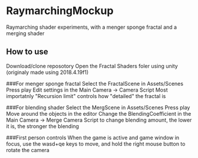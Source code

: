 # RaymarchingMockup
Raymarching shader experiments, with a menger sponge fractal and a merging shader

## How to use
Download/clone reposotory
Open the Fractal Shaders foler using unity (originaly made using 2018.4.19f1)

###For menger sponge fractal
Select the FractalScene in Assets/Scenes
Press play
Edit settings in the Main Camera -> Camera Script
Most importatnly "Recursion limit" controls how "detailed" the fractal is

###For blending shader
Select the MergScene in Assets/Scenes
Press play
Move around the objects in the editor
Change the BlendingCoefficient in the Main Camera -> Merge Camera Script to change blending amount,
the lower it is, the stronger the blending

###First person controls
When the game is active and game window in focus, use the wasd+qe keys to move, and hold the right mouse button to rotate the camera
